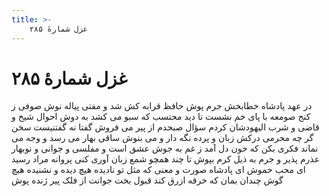 ```yaml
---
title: >-
    غزل شمارهٔ ۲۸۵
---
```

# غزل شمارهٔ ۲۸۵

در عهد پادشاه خطابخش جرم پوش
حافظ قرابه کش شد و مفتی پیاله نوش
صوفی ز کنج صومعه با پای خم نشست
تا دید محتسب که سبو می کشد به دوش
احوال شیخ و قاضی و شرب الیهودشان
کردم سؤال صبحدم از پیر می فروش
گفتا نه گفتنیست سخن گر چه محرمی
درکش زبان و پرده نگه دار و می بنوش
ساقی بهار می رسد و وجه می نماند
فکری بکن که خون دل آمد ز غم به جوش
عشق است و مفلسی و جوانی و نوبهار
عذرم پذیر و جرم به ذیل کرم بپوش
تا چند همچو شمع زبان آوری کنی
پروانه مراد رسید ای محب خموش
ای پادشاه صورت و معنی که مثل تو
نادیده هیچ دیده و نشنیده هیچ گوش
چندان بمان که خرقه ازرق کند قبول
بخت جوانت از فلک پیر ژنده پوش
